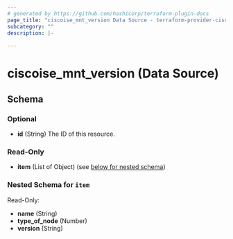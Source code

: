 ```yaml
---
# generated by https://github.com/hashicorp/terraform-plugin-docs
page_title: "ciscoise_mnt_version Data Source - terraform-provider-ciscoise"
subcategory: ""
description: |-
  
---
```


# ciscoise_mnt_version (Data Source)





<!-- schema generated by tfplugindocs -->
## Schema

### Optional

- **id** (String) The ID of this resource.

### Read-Only

- **item** (List of Object) (see [below for nested schema](#nestedatt--item))

<a id="nestedatt--item"></a>
### Nested Schema for `item`

Read-Only:

- **name** (String)
- **type_of_node** (Number)
- **version** (String)


